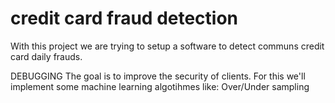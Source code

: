 # credit card fraud detection

With this project we are trying to setup a software to detect communs credit card daily frauds.

DEBUGGING The goal is to improve the security of clients. For this we'll implement some machine learning algotihmes like:
Over/Under sampling